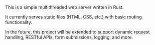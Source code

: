 This is a simple multithreaded web server written in Rust.

It currently serves static files (HTML, CSS, etc.) with basic routing functionality.

In the future, this project will be extended to support dynamic request handling, RESTful APIs, form submissions, logging, and more.